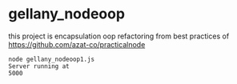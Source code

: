 # gellany_nodeoop

this project is encapsulation oop refactoring from best practices of https://github.com/azat-co/practicalnode 

<code>node gellany_nodeoop1.js</code><br>
<code>Server running at 5000</code><br>

